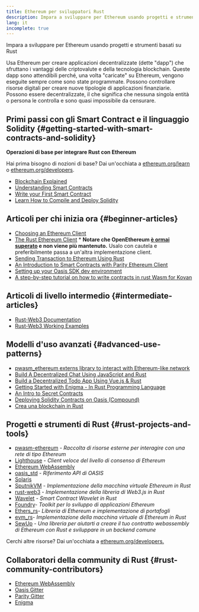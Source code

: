 ```yaml
---
title: Ethereum per sviluppatori Rust
description: Impara a sviluppare per Ethereum usando progetti e strumenti basati su Rust
lang: it
incomplete: true
---
```


<div class="featured">Impara a sviluppare per Ethereum usando progetti e strumenti basati su Rust</div>

Usa Ethereum per creare applicazioni decentralizzate (dette "dapp") che sfruttano i vantaggi delle criptovalute e della tecnologia blockchain. Queste dapp sono attendibili perché, una volta "caricate" su Ethereum, vengono eseguite sempre come sono state programmate. Possono controllare risorse digitali per creare nuove tipologie di applicazioni finanziarie. Possono essere decentralizzate, il che significa che nessuna singola entità o persona le controlla e sono quasi impossibile da censurare.

## Primi passi con gli Smart Contract e il linguaggio Solidity {#getting-started-with-smart-contracts-and-solidity}

**Operazioni di base per integrare Rust con Ethereum**

Hai prima bisogno di nozioni di base? Dai un'occhiata a [ethereum.org/learn](/learn/) o [ethereum.org/developers](/developers/).

- [Blockchain Explained](https://kauri.io/article/d55684513211466da7f8cc03987607d5/blockchain-explained)
- [Understanding Smart Contracts](https://kauri.io/article/e4f66c6079e74a4a9b532148d3158188/ethereum-101-part-5-the-smart-contract)
- [Write your First Smart Contract](https://kauri.io/article/124b7db1d0cf4f47b414f8b13c9d66e2/remix-ide-your-first-smart-contract)
- [Learn How to Compile and Deploy Solidity](https://kauri.io/article/973c5f54c4434bb1b0160cff8c695369/understanding-smart-contract-compilation-and-deployment)

## Articoli per chi inizia ora {#beginner-articles}

- [Choosing an Ethereum Client](https://www.trufflesuite.com/docs/truffle/reference/choosing-an-ethereum-client)
- [The Rust Ethereum Client](https://openethereum.github.io/) \* **Notare che OpenEthereum [è ormai superato](https://medium.com/openethereum/gnosis-joins-erigon-formerly-turbo-geth-to-release-next-gen-ethereum-client-c6708dd06dd) e non viene più mantenuto.** Usalo con cautela e preferibilmente passa a un'altra implementazione client.
- [Sending Transaction to Ethereum Using Rust](https://kauri.io/#collections/A%20Hackathon%20Survival%20Guide/sending-ethereum-transactions-with-rust/)
- [An Introduction to Smart Contracts with Parity Ethereum Client](https://wiki.parity.io/Smart-Contracts)
- [Setting up your Oasis SDK dev environment](https://docs.oasis.dev/oasis-sdk/guide/getting-started)
- [A step-by-step tutorial on how to write contracts in rust Wasm for Kovan](https://github.com/paritytech/pwasm-tutorial)

## Articoli di livello intermedio {#intermediate-articles}

- [Rust-Web3 Documentation](https://tomusdrw.github.io/rust-web3/web3/index.html)
- [Rust-Web3 Working Examples](https://github.com/tomusdrw/rust-web3/blob/master/examples)

## Modelli d'uso avanzati {#advanced-use-patterns}

- [pwasm_ethereum externs library to interact with Ethereum-like network](https://github.com/openethereum/pwasm-ethereum)
- [Build A Decentralized Chat Using JavaScript and Rust](https://medium.com/perlin-network/build-a-decentralized-chat-using-javascript-rust-webassembly-c775f8484b52)
- [Build a Decentralized Todo App Using Vue.js & Rust](https://medium.com/@jjmace01/build-a-decentralized-todo-app-using-vue-js-rust-webassembly-5381a1895beb)
- [Getting Started with Enigma - In Rust Programming Language](https://blog.enigma.co/getting-started-with-discovery-the-rust-programming-language-4d1e0b06de15)
- [An Intro to Secret Contracts](https://blog.enigma.co/getting-started-with-enigma-an-intro-to-secret-contracts-cdba4fe501c2)
- [Deploying Solidity Contracts on Oasis (Compound)](https://docs.oasis.dev/tutorials/deploy-solidity.html#deploy-using-truffle)
- [Crea una blockchain in Rust](https://blog.logrocket.com/how-to-build-a-blockchain-in-rust/)

## Progetti e strumenti di Rust {#rust-projects-and-tools}

- [pwasm-ethereum](https://github.com/paritytech/pwasm-ethereum) - _Raccolta di risorse esterne per interagire con una rete di tipo Ethereum_
- [Lighthouse](https://github.com/sigp/lighthouse) - _Client veloce del livello di consenso di Ethereum_
- [Ethereum WebAssembly](https://ewasm.readthedocs.io/en/mkdocs/)
- [oasis_std](https://docs.rs/oasis-std/0.2.7/oasis_std/) - _Riferimento API di OASIS_
- [Solaris](https://github.com/paritytech/sol-rs)
- [SputnikVM](https://github.com/sorpaas/rust-evm) - _Implementazione della macchina virtuale Ethereum in Rust_
- [rust-web3](https://github.com/tomusdrw/rust-web3) - _Implementazione della libreria di Web3.js in Rust_
- [Wavelet](https://wavelet.perlin.net/docs/smart-contracts) - _Smart Contract Wavelet in Rust_
- [Foundry](https://github.com/gakonst/foundry)- _Toolkit per lo sviluppo di applicazioni Ethereum_
- [Ethers_rs](https://github.com/gakonst/ethers-rs)- _Libreria di Ethereum e implementazione di portafogli_
- [evm_rs](https://github.com/rust-blockchain/evm)- _Implementazione della macchina virtuale di Ethereum in Rust_
- [SewUp](https://github.com/second-state/SewUp) - _Una libreria per aiutarti a creare il tuo contratto webassembly di Ethereum con Rust e sviluppare in un backend comune_

Cerchi altre risorse? Dai un'occhiata a [ethereum.org/developers.](/developers/)

## Collaboratori della community di Rust {#rust-community-contributors}

- [Ethereum WebAssembly](https://gitter.im/ewasm/Lobby)
- [Oasis Gitter](https://gitter.im/Oasis-official/Lobby)
- [Parity Gitter](https://gitter.im/paritytech/parity)
- [Enigma](https://discord.gg/SJK32GY)
